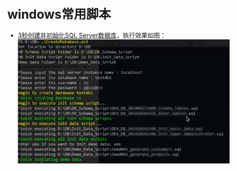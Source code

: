 # windows常用脚本

- [3秒创建并初始化SQL Server数据库](./CreateDatabase.ps1)，执行效果如图：
    ![CreateDatabase.ps1执行效果](./img/2015/06/create-database-sample.png)
